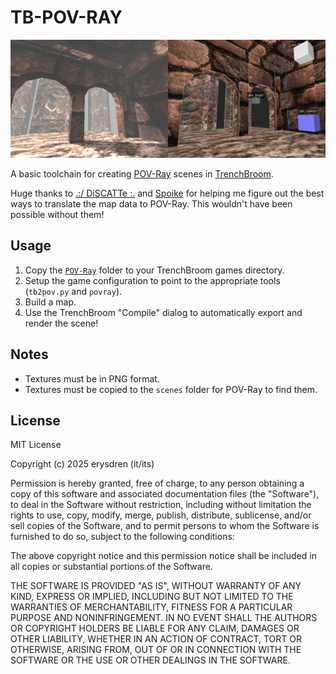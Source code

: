 # TB-POV-RAY

![](./.github/showoff.png)

A basic toolchain for creating [POV-Ray](http://www.povray.org) scenes in
[TrenchBroom](https://trenchbroom.github.io/).

Huge thanks to [.:/ DiSCATTe \:.](https://discatte.github.io/) and
[Spoike](https://triptohell.info/) for helping me figure out the best ways to
translate the map data to POV-Ray. This wouldn't have been possible without
them!

## Usage

1. Copy the [`POV-Ray`](/POV-Ray/) folder to your TrenchBroom games directory.
2. Setup the game configuration to point to the appropriate tools (`tb2pov.py`
and `povray`).
3. Build a map.
4. Use the TrenchBroom "Compile" dialog to automatically export and render the
scene!

## Notes

- Textures must be in PNG format.
- Textures must be copied to the `scenes` folder for POV-Ray to find them.

## License

MIT License

Copyright (c) 2025 erysdren (it/its)

Permission is hereby granted, free of charge, to any person obtaining a copy
of this software and associated documentation files (the "Software"), to deal
in the Software without restriction, including without limitation the rights
to use, copy, modify, merge, publish, distribute, sublicense, and/or sell
copies of the Software, and to permit persons to whom the Software is
furnished to do so, subject to the following conditions:

The above copyright notice and this permission notice shall be included in all
copies or substantial portions of the Software.

THE SOFTWARE IS PROVIDED "AS IS", WITHOUT WARRANTY OF ANY KIND, EXPRESS OR
IMPLIED, INCLUDING BUT NOT LIMITED TO THE WARRANTIES OF MERCHANTABILITY,
FITNESS FOR A PARTICULAR PURPOSE AND NONINFRINGEMENT. IN NO EVENT SHALL THE
AUTHORS OR COPYRIGHT HOLDERS BE LIABLE FOR ANY CLAIM, DAMAGES OR OTHER
LIABILITY, WHETHER IN AN ACTION OF CONTRACT, TORT OR OTHERWISE, ARISING FROM,
OUT OF OR IN CONNECTION WITH THE SOFTWARE OR THE USE OR OTHER DEALINGS IN THE
SOFTWARE.

